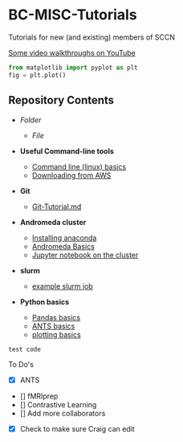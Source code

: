 # BC-MISC-Tutorials
 Tutorials for new (and existing) members of SCCN
 
 
 
[Some video walkthroughs on YouTube](https://www.youtube.com/channel/UCnIGvfRfBATVGQ_P3AVuwrQ/videos)
 
```python
from matplotlib import pyplot as plt
fig = plt.plot()
```
 
 
 
## Repository Contents

* _Folder_
  * _File_

* **Useful Command-line tools**
  * [Command line (linux) basics](/Useful%20Command-Line%20tools/command%20line%20basics.md)
  * [Downloading from AWS](/Useful%20Command-Line%20tools/aws_s3_commands.md)

* **Git**
  * [Git-Tutorial.md](/Git/Git-Tutorial.md)

* **Andromeda cluster**
  * [Installing anaconda](/Andromeda%20Cluster/enviroments.md)
  * [Andromeda Basics](/Andromeda%20Cluster/Andromeda%20Cluster.md)
  * [Jupyter notebook on the cluster](/Andromeda%20Cluster/remote-jupyter.md)

* **slurm**
  * [example slurm job](/slurm/slurm_example_job.sh)

* **Python basics**
  * [Pandas basics](/Python%20Basics/Basics.ipynb)
  * [ANTS basics](/Python%20Basics/ANTS.ipynb)
  * [plotting basics](/Python%20Basics/python_plotting.ipynb)


` test code `

To Do's 

- [x] ANTS
- [] fMRIprep
- [] Contrastive Learning
- [] Add more collaborators 
- [X] Check to make sure Craig can edit
